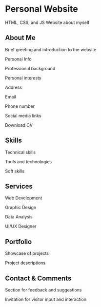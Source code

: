 # Personal Website
HTML, CSS, and JS Website about myself


## About Me


Brief greeting and introduction to the website

Personal Info

Professional background

Personal interests

Address

Email

Phone number

Social media links

Download CV


## Skills

Technical skills

Tools and technologies

Soft skills


## Services

Web Development

Graphic Design

Data Analysis

UI/UX Designer


## Portfolio

Showcase of projects

Project descriptions


## Contact & Comments

Section for feedback and suggestions

Invitation for visitor input and interaction
